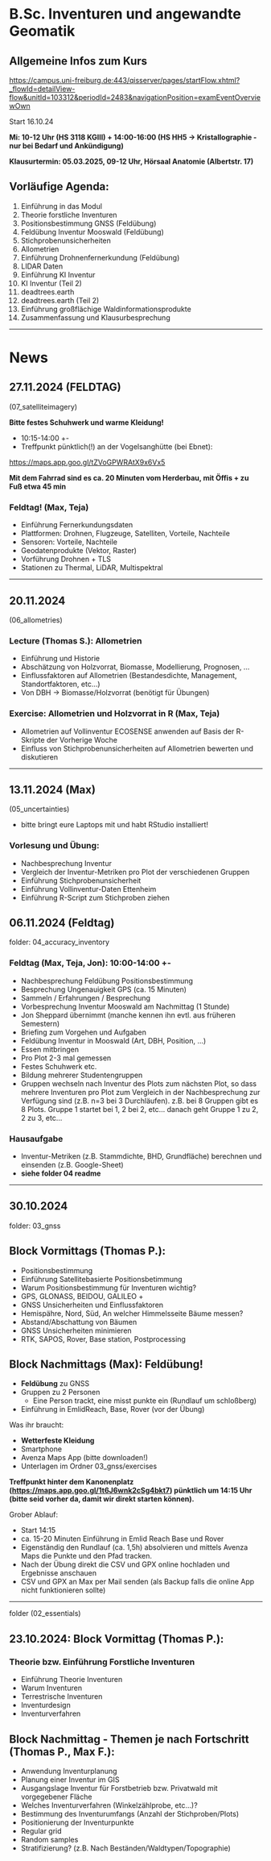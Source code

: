 # B.Sc. Inventuren und angewandte Geomatik
## Allgemeine Infos zum Kurs
https://campus.uni-freiburg.de:443/qisserver/pages/startFlow.xhtml?_flowId=detailView-flow&unitId=103312&periodId=2483&navigationPosition=examEventOverviewOwn

Start 16.10.24

**Mi: 10-12 Uhr (HS 3118 KGIII) + 14:00-16:00 (HS HH5 → Kristallographie - nur bei Bedarf und Ankündigung)**

**Klausurtermin: 05.03.2025, 09-12 Uhr, Hörsaal Anatomie (Albertstr. 17)**

## Vorläufige Agenda:

1. Einführung in das Modul
2. Theorie forstliche Inventuren 
3. Positionsbestimmung GNSS                             (Feldübung)
4. Feldübung Inventur Mooswald                          (Feldübung)
5. Stichprobenunsicherheiten
6. Allometrien
7. Einführung Drohnenfernerkundung                      (Feldübung)
8. LIDAR Daten
9. Einführung KI Inventur
10. KI Inventur (Teil 2)
11. deadtrees.earth
12. deadtrees.earth (Teil 2)
13. Einführung großflächige Waldinformationsprodukte
14. Zusammenfassung und Klausurbesprechung

--------------------

# News

## 27.11.2024 (FELDTAG)

(07_satelliteimagery)

**Bitte festes Schuhwerk und warme Kleidung!**

- 10:15-14:00 +-
- Treffpunkt pünktlich(!) an der Vogelsanghütte (bei Ebnet):

https://maps.app.goo.gl/tZVoGPWRAtX9x6Vx5

**Mit dem Fahrrad sind es ca. 20 Minuten vom Herderbau, mit Öffis + zu Fuß etwa 45 min**

### Feldtag! (Max, Teja)

- Einführung Fernerkundungsdaten
- Plattformen: Drohnen, Flugzeuge, Satelliten, Vorteile, Nachteile
- Sensoren: Vorteile, Nachteile
- Geodatenprodukte (Vektor, Raster)
- Vorführung Drohnen + TLS
- Stationen zu Thermal, LiDAR, Multispektral

------------------------------

## 20.11.2024

(06_allometries)

### Lecture (Thomas S.): Allometrien

- Einführung und Historie
- Abschätzung von Holzvorrat, Biomasse, Modellierung, Prognosen, …
- Einflussfaktoren auf Allometrien (Bestandesdichte, Management, Standortfaktoren, etc…)
- Von DBH → Biomasse/Holzvorrat (benötigt für Übungen)

### Exercise: Allometrien und Holzvorrat in R (Max, Teja)

- Allometrien auf Vollinventur ECOSENSE anwenden auf Basis der R-Skripte der Vorherige Woche
- Einfluss von Stichprobenunsicherheiten auf Allometrien bewerten und diskutieren

--------------------------

## 13.11.2024 (Max)

(05_uncertainties)

- bitte bringt eure Laptops mit und habt RStudio installiert!

### Vorlesung und Übung:

- Nachbesprechung Inventur
- Vergleich der Inventur-Metriken pro Plot der verschiedenen Gruppen
- Einführung Stichprobenunsicherheit 
- Einführung Vollinventur-Daten Ettenheim
- Einführung R-Script zum Stichproben ziehen

## 06.11.2024 (Feldtag)

folder: 04_accuracy_inventory

### Feldtag (Max, Teja, Jon): 10:00-14:00 +-

- Nachbesprechung Feldübung Positionsbestimmung
- Besprechung Ungenauigkeit GPS (ca. 15 Minuten)
- Sammeln / Erfahrungen / Besprechung
- Vorbesprechung Inventur Mooswald am Nachmittag (1 Stunde)
- Jon Sheppard übernimmt (manche kennen ihn evtl. aus früheren Semestern)
- Briefing zum Vorgehen und Aufgaben
- Feldübung Inventur in Mooswald (Art, DBH, Position, …)
- Essen mitbringen
- Pro Plot 2-3 mal gemessen
- Festes Schuhwerk etc.
- Bildung mehrerer Studentengruppen
- Gruppen wechseln nach Inventur des Plots zum nächsten Plot, so dass mehrere Inventuren pro Plot zum Vergleich in der Nachbesprechung zur Verfügung sind (z.B. n=3 bei 3 Durchläufen). z.B. bei 8 Gruppen gibt es 8 Plots. Gruppe 1 startet bei 1, 2 bei 2, etc… danach geht Gruppe 1 zu 2, 2 zu 3, etc…

### Hausaufgabe

- Inventur-Metriken (z.B. Stammdichte, BHD, Grundfläche) berechnen und einsenden (z.B. Google-Sheet)
- **siehe folder 04 readme**

-----------------------

## 30.10.2024

folder: 03_gnss

## Block Vormittags (Thomas P.):

- Positionsbestimmung
- Einführung Satellitebasierte Positionsbetimmung
- Warum Positionsbestimmung für Inventuren wichtig?
- GPS, GLONASS, BEIDOU, GALILEO +
- GNSS Unsicherheiten und Einflussfaktoren
- Hemispähre, Nord, Süd, An welcher Himmelsseite Bäume messen?
- Abstand/Abschattung von Bäumen
- GNSS Unsicherheiten minimieren
- RTK, SAPOS, Rover, Base station, Postprocessing

## Block Nachmittags (Max): Feldübung!

- **Feldübung** zu GNSS
- Gruppen zu 2 Personen
    - Eine Person trackt, eine misst punkte ein (Rundlauf um schloßberg)
- Einführung in EmlidReach, Base, Rover (vor der Übung)

Was ihr braucht:

- **Wetterfeste Kleidung**
- Smartphone
- Avenza Maps App (bitte downloaden!)
- Unterlagen im Ordner 03_gnss/exercises

**Treffpunkt hinter dem Kanonenplatz (https://maps.app.goo.gl/1t6J6wnk2cSg4bkt7) pünktlich um 14:15 Uhr (bitte seid vorher da, damit wir direkt starten können).**

Grober Ablauf:

- Start 14:15
- ca. 15-20 Minuten Einführung in Emlid Reach Base und Rover
- Eigenständig den Rundlauf (ca. 1,5h) absolvieren und mittels Avenza Maps die Punkte und den Pfad tracken.
- Nach der Übung direkt die CSV und GPX online hochladen und Ergebnisse anschauen
- CSV und GPX an Max per Mail senden (als Backup falls die online App nicht funktionieren sollte)

--------------------------

folder (02_essentials)

## 23.10.2024: Block Vormittag (Thomas P.):

### Theorie bzw. Einführung Forstliche Inventuren

- Einführung Theorie Inventuren
- Warum Inventuren
- Terrestrische Inventuren
- Inventurdesign
- Inventurverfahren

## Block Nachmittag - Themen je nach Fortschritt (Thomas P., Max F.):

- Anwendung Inventurplanung
- Planung einer Inventur im GIS
- Ausgangslage Inventur für Forstbetrieb bzw. Privatwald mit vorgegebener Fläche
- Welches Inventurverfahren (Winkelzählprobe, etc…)?
- Bestimmung des Inventurumfangs (Anzahl der Stichproben/Plots)
- Positionierung der Inventurpunkte
- Regular grid
- Random samples
- Stratifizierung? (z.B. Nach Beständen/Waldtypen/Topographie)
